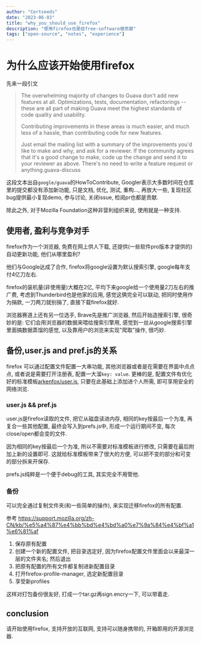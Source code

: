 ```yaml
---
author: "Certseeds"
date: "2023-06-03"
title: "why_you_should_use_firefox"
description: "使用firefox也是给free-software做贡献"
tags: ["open-source", "notes", "experience"]
---
```


# 为什么应该开始使用firefox

先来一段引文

> The overwhelming majority of changes to Guava don't add new features at all. Optimizations, tests, documentation, refactorings -- these are all part of making Guava meet the highest standards of code quality and usability.
>
> Contributing improvements in these areas is much easier, and much less of a hassle, than contributing code for new features.
>
> Just email the mailing list with a summary of the improvements you'd like to make and why, and ask for a reviewer. If the community agrees that it's a good change to make, code up the change and send it to your reviewer as above. There's no need to write a feature request or anything.guava-discuss

这段文本出自`google/guava`的HowToContribute, Googler表示大多数时间在仓库里的提交都没有添加新功能, 只是文档, 优化, 测试, 重构..., 再放大一些, 复现社区bug提供最小复现demo, 参与讨论, 关闭issue, 检阅pr也都是贡献.

除此之外, 对于Mozilla Foundation这种非营利组织来说, 使用就是一种支持.

## 使用者, 盈利与竞争对手

firefox作为一个浏览器, 免费在网上供人下载, 还提供(一些软件pro版本才提供的)自动更新功能, 他们从哪里盈利?

他们与Google达成了合作, firefox将google设置为默认搜索引擎, google每年支付4亿刀左右.

firefox的装机量(非使用量)大概在2亿, 平均下来google给一个使用量2刀左右的推广费, 考虑到Thunderbird也是他家的应用, 感觉这俩完全可以联动, 把同时使用作为捐款, 一刀两刀就别捐了, 直接下载firefox就好.

浏览器赛道上还有另一位选手, Brave先是推广浏览器, 然后开始造搜索引擎, 很奇妙的是: 它们会用浏览器的数据来喂给搜索引擎用, 感觉到一丝从google搜索引擎里面搞数据蒸馏的感觉, 以及靠用户的浏览来实现"爬取"操作, 很巧妙.

## 备份,user.js and pref.js的关系

firefox 可以通过配置文件配置一大串功能, 其他浏览器或者是在需要在界面中点点点, 或者说是需要打开注册表, 配置一大溜`key: value`. 更棒的是, 配置文件有优化好的标准模板[arkenfox/user.js](https://github.com/arkenfox/user.js), 只要在此基础上添加进个人所需, 即可享用安全的网络浏览.

### user.js && pref.js

user.js是firefox读取的文件, 把它从磁盘读进内存, 相同的key按最后一个为准, 再复合一些其他配置, 最终会写入到prefs.js中, 形成一个运行期间不变, 每次close/open都会变的文件.

因为相同的key按最后一个为准, 所以不需要对标准模板进行修改, 只需要在最后附加上新的设置即可. 这就给标准模板带来了很大的方便, 可以把不变的部分和可变的部分拆来开保存.

prefs.js纯粹是一个便于debug的工具, 其实完全不用管他.

### 备份

可以完全通过复制文件夹(和一些简单的操作), 来实现迁移firefox的所有配置.

参考 <https://support.mozilla.org/zh-CN/kb/%e5%a4%87%e4%bb%bd%e4%bd%a0%e7%9a%84%e4%bf%a1%e6%81%af>

1. 保存原有配置
2. 创建一个新的配置文件, 把目录选定好, 因为firefox配置文件里面会以来最深一层的文件夹名; 然后退出
3. 把原有配置的所有文件都复制进新配置目录
4. 打开firefox-profile-manager, 选定新配置目录
5. 享受新profiles

这样对打包备份很友好, 打成一个tar.gz再sign.encry一下, 可以带着走.

## conclusion

请开始使用firefox, 支持开放的互联网, 支持可以随身携带的, 开箱即用的开源浏览器.
